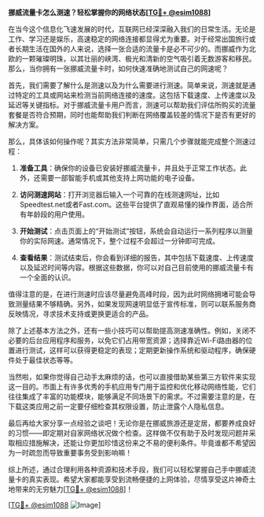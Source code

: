 **挪威流量卡怎么测速？轻松掌握你的网络状态[[TG💪+ @esim1088](https://t.me/s/esim1088)]**

在当今这个信息化飞速发展的时代，互联网已经深深融入我们的日常生活。无论是工作、学习还是娱乐，高速稳定的网络连接都显得尤为重要。对于经常出国旅行或者长期生活在国外的人来说，选择一张合适的流量卡是必不可少的。而挪威作为北欧的一颗璀璨明珠，以其壮丽的峡湾、极光和清新的空气吸引着无数游客和移民。那么，当你拥有一张挪威流量卡时，如何快速准确地测试自己的网速呢？

首先，我们需要了解什么是测速以及为什么需要进行测速。简单来说，测速就是通过特定的工具或网站来检测当前网络连接的速度。这包括下载速度、上传速度以及延迟等关键指标。对于挪威流量卡用户而言，测速可以帮助我们评估所购买的流量套餐是否符合预期，同时也能帮助我们判断在网络覆盖较差的情况下是否有更好的解决方案。

那么，具体该如何操作呢？其实方法非常简单，只需几个步骤就能完成整个测速过程：

1. **准备工具**：确保你的设备已安装好挪威流量卡，并且处于正常工作状态。此外，还需要一部智能手机或其他支持上网功能的电子设备。

2. **访问测速网站**：打开浏览器后输入一个可靠的在线测速网址，比如Speedtest.net或者Fast.com。这些平台提供了直观易懂的操作界面，适合所有年龄段的用户使用。

3. **开始测试**：点击页面上的“开始测试”按钮，系统会自动运行一系列程序以测量你的实际网速。通常情况下，整个过程不会超过一分钟即可完成。

4. **查看结果**：测试结束后，你会看到详细的报告，其中包括下载速度、上传速度以及延迟时间等内容。根据这些数据，你可以对自己目前使用的挪威流量卡有一个全面的认识。

值得注意的是，在进行测速时应该尽量避免高峰时段，因为此时网络拥堵可能会导致测量结果不够精确。另外，如果发现网速明显低于宣传标准，则可以联系服务商反映情况，寻求技术支持或更换更适合的产品。

除了上述基本方法之外，还有一些小技巧可以帮助提高测速准确性。例如，关闭不必要的后台应用程序和服务，以免它们占用带宽资源；选择靠近Wi-Fi路由器的位置进行测试，这样可以获得更稳定的表现；定期更新操作系统和驱动程序，确保硬件处于最佳状态等等。

当然啦，如果你觉得自己动手太麻烦的话，也可以直接借助某些第三方软件来实现这一目的。市面上有许多优秀的手机应用专门用于监控和优化移动网络性能，它们往往集成了丰富的功能模块，能够满足不同场景下的需求。不过需要注意的是，在下载这类应用之前一定要仔细检查其权限设置，防止泄露个人隐私信息。

最后再给大家分享一点经验之谈吧！无论你是在挪威旅游还是定居，都要养成良好的习惯——即定期对自家网络状况做个检查。这样做不仅有助于及时发现问题并采取相应措施解决，还能让你更加珍惜这份来之不易的便利条件。毕竟谁都不希望因为一时疏忽而导致重要事务受到影响嘛！

综上所述，通过合理利用各种资源和技术手段，我们可以轻松掌握自己手中挪威流量卡的真实表现。希望大家都能享受到流畅便捷的上网体验，尽情享受这片神奇土地带来的无穷魅力[[TG💪+ @esim1088](https://t.me/s/esim1088)]！

[[TG💪+ @esim1088](https://t.me/s/esim1088) ![Image](https://i.postimg.cc/4NQfJmqS/Snipaste-2025-05-13-00-14-12.png)]